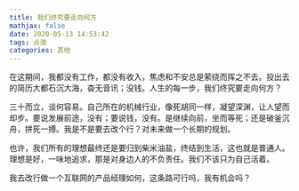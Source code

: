 ```yaml
---
title: 我们终究要走向何方
mathjax: false
date: 2020-05-13 14:53:42
tags: 点滴
categories: 其他
---
```


在这期间，我都没有工作，都没有收入，焦虑和不安总是萦绕而挥之不去。投出去的简历大都石沉大海，杳无音讯；没钱。人生的每一步，我们终究要走向何方？

<!--more-->

三十而立，谈何容易。自己所在的机械行业，像死胡同一样，凝望深渊，让人望而却步。要说发展前途，没有；要说钱，没有。是继续向前，坐而等死；还是破釜沉舟，拼死一搏。我是不是要去改个行？对未来做一个长期的规划。

也许，我们所有的理想最终还是要归到柴米油盐，终结到生活，这也就是普通人。理想是好，一味地追求，那是对身边人的不负责任。我们不该只为自己活着。

我去改行做一个互联网的产品经理如何，这条路可行吗，我有机会吗？


<!--
<hr/>
<span style="color:gray;font-size:12px">
参考： 
1.[link-01]()
2.[link-02]()
3.[link-03]()
</span>
-->